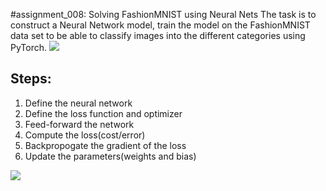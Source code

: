#assignment_008: Solving FashionMNIST using Neural Nets
The task is to construct a Neural Network model, train the model on the FashionMNIST data set to be able to classify images into the different categories using PyTorch.
![](https://github.com/hanoonaR/fseai_image_collection/blob/master/fmnist_input.JPG)

## Steps:
1. Define the neural network
2. Define the loss function and optimizer
3. Feed-forward the network
4. Compute the loss(cost/error)
5. Backpropogate the gradient of the loss
6. Update the parameters(weights and bias)

![](https://github.com/hanoonaR/fseai_image_collection/blob/master/fmnist_output.JPG)
